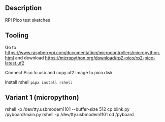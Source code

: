## Description

RPI Pico test sketches

## Tooling

Go to https://www.raspberrypi.com/documentation/microcontrollers/micropython.html and download https://micropython.org/download/rp2-pico/rp2-pico-latest.uf2

Connect Pico to usb and copy uf2 image to pico disk

Install rshell `pipx install rshell`

## Variant 1 (micropython)

rshell -p /dev/tty.usbmodem1101 --buffer-size 512 cp blink.py /pyboard/main.py
rshell -p /dev/tty.usbmodem1101
cd /pyboard